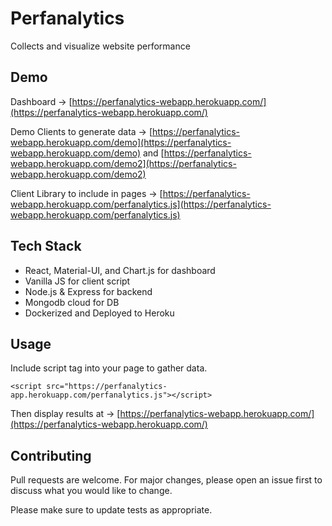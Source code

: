 # Perfanalytics

Collects and visualize website performance

## Demo

Dashboard -> [https://perfanalytics-webapp.herokuapp.com/](https://perfanalytics-webapp.herokuapp.com/)

Demo Clients to generate data -> [https://perfanalytics-webapp.herokuapp.com/demo](https://perfanalytics-webapp.herokuapp.com/demo) and [https://perfanalytics-webapp.herokuapp.com/demo2](https://perfanalytics-webapp.herokuapp.com/demo2)

Client Library to include in pages -> [https://perfanalytics-webapp.herokuapp.com/perfanalytics.js](https://perfanalytics-webapp.herokuapp.com/perfanalytics.js)

## Tech Stack

- React, Material-UI, and Chart.js for dashboard
- Vanilla JS for client script
- Node.js & Express for backend
- Mongodb cloud for DB
- Dockerized and Deployed to Heroku

## Usage

Include script tag into your page to gather data.

```
<script src="https://perfanalytics-app.herokuapp.com/perfanalytics.js"></script>
```

Then display results at -> [https://perfanalytics-webapp.herokuapp.com/](https://perfanalytics-webapp.herokuapp.com/)

## Contributing

Pull requests are welcome. For major changes, please open an issue first to discuss what you would like to change.

Please make sure to update tests as appropriate.
